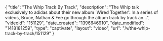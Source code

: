 {
    "title": "The Whip Track By Track",
    "description": "The Whip talk exclusively to adidas about their new album 'Wired Together'. In a series of videos, Bruce, Nathan & Fee go through the album track by track an...",
    "videoid": "151129",
    "date_created": "1396646910",
    "date_modified": "1418181259",
    "type": "captivate",
    "layout": "video",
    "url": "\/v\/the-whip-track-by-track\/151129"
}
